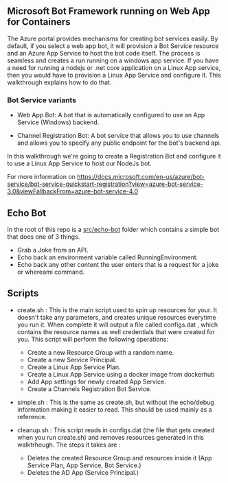 ## Microsoft Bot Framework running on Web App for Containers 

The Azure portal provides mechanisms for creating bot services easily. By default, if you select a web app bot, it will provision a Bot Service resource and an Azure App Service to host the bot code itself. 
The process is seamless and creates a run running on a windows app service. If you have a need for running a nodejs or .net core application on a Linux App service, then you would have to provision a Linux App Service and configure it. This walkthrough explains how to do that.

### Bot Service variants

* Web App Bot: A bot that is automatically configured to use an App Service (Windows) backend.

* Channel Registration Bot: A bot service that allows you to use channels and allows you to specify any public endpoint for the bot's backend api.

In this walkthrough we're going to create a Registration Bot and configure it to use a Linux App Service to host our NodeJs bot.

For more information on 
https://docs.microsoft.com/en-us/azure/bot-service/bot-service-quickstart-registration?view=azure-bot-service-3.0&viewFallbackFrom=azure-bot-service-4.0

## Echo Bot
In the root of this repo is a [src/echo-bot](../src/echo-bot) folder which contains a simple bot that does one of 3 things.

* Grab a Joke from an API.
* Echo back an environment variable called RunningEnvironment.
* Echo back any other content the user enters that is a request for a joke or whereami command.

## Scripts

* create.sh : This is the main script used to spin up resources for your. It doesn't take any parameters, and creates unique resources everytime you run it. 
When complete it will output a file called configs.dat , which contains the resource names as well credentials that were created for you.
This script will perform the following operations:
  
  * Create a new Resource Group with a random name.
  * Create a new Service Principal.
  * Create a Linux App Service Plan.
  * Create a Linux App Service using a docker image from dockerhub
  * Add App settings for newly created App Service.
  * Create a Channels Registration Bot Service.

* simple.sh : This is the same as create.sh, but without the echo/debug information making it easier to read. This should be used mainly as a reference.

* cleanup.sh : This script reads in configs.dat (the file that gets created when you run create.sh) and removes resources generated in this walktrhough. The steps it takes are :

  * Deletes the created Resource Group and resources inside it (App Service Plan, App Service, Bot Service.)
  * Deletes the AD App (Service Principal.)